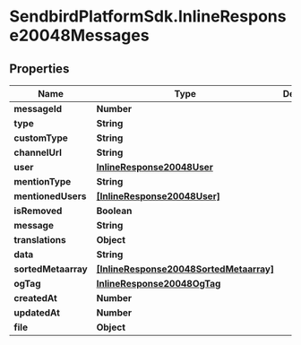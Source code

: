 # SendbirdPlatformSdk.InlineResponse20048Messages

## Properties

Name | Type | Description | Notes
------------ | ------------- | ------------- | -------------
**messageId** | **Number** |  | [optional] 
**type** | **String** |  | [optional] 
**customType** | **String** |  | [optional] 
**channelUrl** | **String** |  | [optional] 
**user** | [**InlineResponse20048User**](InlineResponse20048User.md) |  | [optional] 
**mentionType** | **String** |  | [optional] 
**mentionedUsers** | [**[InlineResponse20048User]**](InlineResponse20048User.md) |  | [optional] 
**isRemoved** | **Boolean** |  | [optional] 
**message** | **String** |  | [optional] 
**translations** | **Object** |  | [optional] 
**data** | **String** |  | [optional] 
**sortedMetaarray** | [**[InlineResponse20048SortedMetaarray]**](InlineResponse20048SortedMetaarray.md) |  | [optional] 
**ogTag** | [**InlineResponse20048OgTag**](InlineResponse20048OgTag.md) |  | [optional] 
**createdAt** | **Number** |  | [optional] 
**updatedAt** | **Number** |  | [optional] 
**file** | **Object** |  | [optional] 


